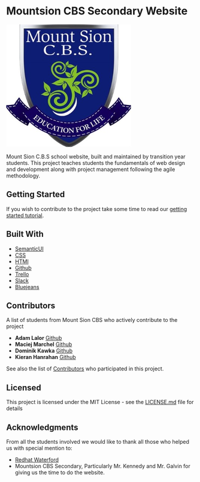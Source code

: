 # Mountsion CBS Secondary Website

![School Logo](assets/images/crest.jpg)

Mount Sion C.B.S school website, built and maintained by transition year students. This project teaches students the fundamentals of web design and development along with project management following the agile methodology.

## Getting Started

If you wish to contribute to the project take some time to read our [getting started tutorial](./docs/Tutorial.md).

## Built With

* [SemanticUI](https://semantic-ui.com/) 
* [CSS](https://en.wikipedia.org/wiki/Cascading_Style_Sheets)
* [HTMl](https://en.wikipedia.org/wiki/HTML)
* [Github](https://www.github.com)
* [Trello](https://www.trello.com)
* [Slack](https://www.slack.com)
* [Bluejeans](https://www.bluejeans.com)

## Contributors

A list of students from Mount Sion CBS who actively contribute to the project

* **Adam Lalor** [Github](https://github.com/AdamLalor)
* **Maciej Marchel** [Github](https://github.com/maciejmarchel12)
* **Dominik Kawka** [Github](https://github.com/dominikkawka)
* **Kieran Hanrahan** [Github](https://github.com/kieranhanrahan)

See also the list of [Contributors](https://github.com/MountSionCBSSecondary/SchoolWebsite/graphs/contributors) who participated in this project.

## Licensed
  
This project is licensed under the MIT License - see the [LICENSE.md](https://github.com/MountSionCBSSecondary/SchoolWebsite/blob/master/LICENCE.md) file for details

## Acknowledgments

From all the students involved we would like to thank all those who helped us with special mention to:

* [Redhat Waterford](https://twitter.com/redhatmobile)
* Mountsion CBS Secondary, Particularly Mr. Kennedy and Mr. Galvin for giving us the time to do the website.